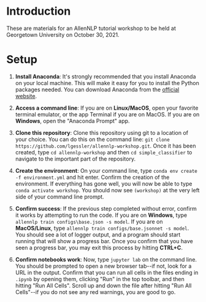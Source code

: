 # Introduction

These are materials for an AllenNLP tutorial workshop to be held at Georgetown University on October 30, 2021.

# Setup

1. **Install Anaconda**: It's strongly recommended that you install Anaconda on your local machine. 
   This will make it easy for you to install the Python packages needed.
   You can download Anaconda from the [official website](https://www.anaconda.com/products/individual).
   
2. **Access a command line**: If you are on **Linux/MacOS**, open your favorite terminal emulator,
   or the app Terminal if you are on MacOS. If you are on **Windows**, open the "Anaconda Prompt" app.
    
3. **Clone this repository**: Clone this repository using git to a location of your choice.
   You can do this on the command line: `git clone https://github.com/lgessler/allennlp-workshop.git`.
   Once it has been created, type `cd allennlp-workshop` and then `cd simple_classifier` to navigate 
   to the important part of the repository.
   
4. **Create the environment**: On your command line, type `conda env create -f environment.yml` and hit enter.
   Confirm the creation of the environment.
   If everything has gone well, you will now be able to type `conda activate workshop`. 
   You should now see `(workshop)` at the very left side of your command line prompt.
   
5. **Confirm success**: If the previous step completed without error, confirm it works by attempting to run the code.
   If you are on **Windows**, type `allennlp train configs\base.json -s model`. 
   If you are on **MacOS/Linux**, type `allennlp train configs/base.jsonnet -s model`.
   You should see a lot of logger output, and a program should start running that will show a progress bar.
   Once you confirm that you have seen a progress bar, you may exit this process by hitting **CTRL+C**.
   
6. **Confirm notebooks work**: Now, type `jupyter lab` on the command line. 
   You should be prompted to open a new browser tab--if not, look for a URL in the output. 
   Confirm that you can run all cells in the files ending in `.ipynb` by opening them, clicking 
   "Run" in the top toolbar, and then hitting "Run All Cells". 
   Scroll up and down the file after hitting "Run All Cells"--if you do not see any red warnings, you are good to go.
